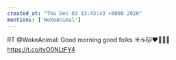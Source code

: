 ```yaml
---
created_at: "Thu Dec 03 13:43:43 +0000 2020"
mentions: ['WokeAnimal']
---
```


RT @WokeAnimal: Good morning good folks ☀☕🐱❤🐾✌🏼 https://t.co/tyO0NLtFY4